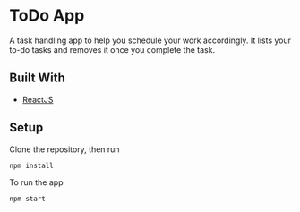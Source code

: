# ToDo App

A task handling app to help you schedule your work accordingly. It lists your to-do tasks and removes it once you complete the task.

## Built With

- [ReactJS](https://reactjs.org/)

## Setup

Clone the repository, then run

```
npm install
```

To run the app

```
npm start
```



